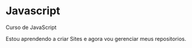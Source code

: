 # Javascript
 Curso de JavaScript

Estou aprendendo a criar Sites e agora vou gerenciar meus repositorios.